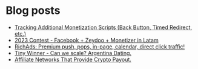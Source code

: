 # Blog posts
<!-- BLOG-POST-LIST:START -->
- [Tracking Additional Monetization Scripts &lpar;Back Button, Timed Redirect, etc.&rpar;](https://afflift.com/f/threads/tracking-additional-monetization-scripts-back-button-timed-redirect-etc.5121/)
- [2023 Contest - Facebook + Zeydoo + Monetizer in Latam](https://afflift.com/f/threads/2023-contest-facebook-zeydoo-monetizer-in-latam.10256/)
- [RichAds: Premium push, pops, in-page, calendar, direct click traffic!](https://afflift.com/f/threads/richads-premium-push-pops-in-page-calendar-direct-click-traffic.991/)
- [Tiny Winner - Can we scale? Argentina Dating.](https://afflift.com/f/threads/tiny-winner-can-we-scale-argentina-dating.10621/)
- [Affiliate Networks That Provide Crypto Payout.](https://afflift.com/f/threads/affiliate-networks-that-provide-crypto-payout.10614/)
<!-- BLOG-POST-LIST:END -->
